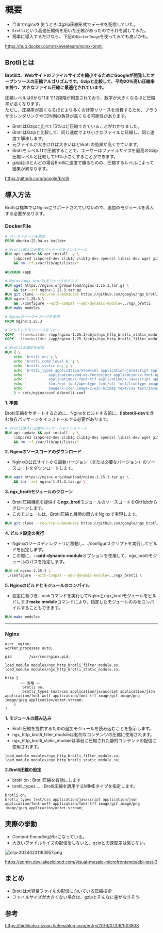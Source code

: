 # 概要  
  
- 今までnginxを使うときはgzip圧縮形式でデータを配信していた。  
- `Brotli`という高速圧縮術を用いた圧縮があったのでそれを試してみた。  
- 簡単に導入するだけなら、下記の`DockerImage`を使ってみても良いかも。  
  
https://hub.docker.com/r/kiweeteam/nginx-brotli  
  
## Brotliとは  
  
**Brotliは、Webサイトのファイルサイズを縮小するためにGoogleが開発したオープンソースの圧縮アルゴリズムです。Gzipと比較して、平均20％高い圧縮率を誇り、大きなファイル圧縮に最適化されています。﻿**  
  
圧縮レベルは0から11まで12段階が用意されており、数字が大きくなるほど圧縮率が高くなります。  
ただし、圧縮率が高くなるほどより多くの計算リソースを消費するため、ブラウザのレンダリングやCDN側の負荷が高くなる可能性があります。  
  
- BrotliはGzipに比べて15%ほど圧縮できていることがわかりました。  
- BrotliはGzipと比較して、同じ速度でより小さなファイルに圧縮し、同じ速度で解凍します。  
- 元ファイルが大きければ大きいほどBrotliの効果が高くでています。  
- Brotliをレベル11で圧縮することで、ユーザーはファイルサイズを最高のGzip圧縮レベルと比較して19%小さくすることができます。  
- gzipはほとんどの場合Brotliに速度で勝るものの、圧縮するレベルによって結果が異なります。﻿  
  
https://github.com/google/brotli  
  
## 導入方法  
  
Brotliは標準ではNginxにサポートされていないので、追加のモジュールを導入する必要があります。  
  
### DockerFile  
  
```DockerFile
# ベースイメージを指定
FROM ubuntu:22.04 as builder

# Brotli導入に必要なパッケージをインストール
RUN apt update && apt install -y \
    libpcre3 libpcre3-dev zlib1g zlib1g-dev openssl libssl-dev wget git gcc make libbrotli-dev \
    && rm -rf /var/lib/apt/lists/*
    
WORKDIR /app

# Nginxとngx_brotliモジュールのビルド
RUN wget https://nginx.org/download/nginx-1.25.3.tar.gz \
    && tar -zxf nginx-1.25.3.tar.gz 
RUN git clone --recurse-submodules https://github.com/google/ngx_brotli 
RUN nginx-1.25.3 \
    && ./configure --with-compat --add-dynamic-module=../ngx_brotli 
RUN make modules

# Nginxのベースイメージを使用
FROM nginx:1.25.3

# ビルドしたモジュールをコピー
COPY --from=builder /app/nginx-1.25.3/objs/ngx_http_brotli_static_module.so /etc/nginx/modules/
COPY --from=builder /app/nginx-1.25.3/objs/ngx_http_brotli_filter_module.so /etc/nginx/modules/

# Brotliの設定を追加
RUN { \
    echo 'brotli on;'; \
    echo 'brotli_comp_level 6;'; \
    echo 'brotli_static on;'; \
    echo 'brotli_types application/atom+xml application/javascript application/json application/rss+xml'; \
    echo '          application/vnd.ms-fontobject application/x-font-opentype application/x-font-truetype'; \
    echo '          application/x-font-ttf application/x-javascript application/xhtml+xml application/xml'; \
    echo '          font/eot font/opentype font/otf font/truetype image/svg+xml image/vnd.microsoft.icon'; \
    echo '          image/x-icon image/x-win-bitmap text/css text/javascript text/plain text/xml;'; \
    } > /etc/nginx/conf.d/brotli.conf
```  
  
**1. 準備**  
  
Brotli圧縮をサポートするために、Nginxをビルドする前に、**libbrotli-dev**を含む依存パッケージをインストールする必要があります。  
  
```DockerFile
# Brotli導入に必要なパッケージをインストール
RUN apt update && apt install -y \
    libpcre3 libpcre3-dev zlib1g zlib1g-dev openssl libssl-dev wget git gcc make libbrotli-dev \
    && rm -rf /var/lib/apt/lists/*
```  
  
**2.  Nginxのソースコードのダウンロード**  
   - Nginxの公式サイトから最新バージョン（または必要なバージョン）のソースコードをダウンロードします。  
  
```DockerFile
RUN wget https://nginx.org/download/nginx-1.25.3.tar.gz \
    && tar -zxf nginx-1.25.3.tar.gz \
```  
  
**3.  ngx_brotliモジュールのクローン**  
   - Brotli圧縮機能を提供する**ngx_brotl**モジュールのソースコードをGitHubからクローンします。  
   - このモジュールは、Brotli圧縮と展開の両方をNginxで実現します。  
  
```DockerFile
RUN git clone --recurse-submodules https://github.com/google/ngx_brotli \
```  
  
**4. ビルド設定の実行**  
   - Nginxのソースディレクトリに移動し、./configurスクリプトを実行してビルドを設定します。  
   - この際に、**--add-dynamic-module**オプションを使用して、ngx_brotliモジュールのパスを指定します。  
  
```DockerFile
RUN cd nginx-1.25.3 \
 ./configure --with-compat --add-dynamic-module=../ngx_brotli \
```  
  
**5. Nginxのビルドとモジュールのコンパイル**  
   - 設定に基づき、makコマンドを実行してNginxとngx_brotlモジュールをビルドします**make module**コマンドにより、指定したモジュールのみをコンパイルすることもできます。  
  
```DockerFile
RUN make modules
```  
  
-----------  
  
### Nginx  
  
```Nginx
user  nginx;
worker_processes auto;

pid        /var/run/nginx.pid;

load_module modules/ngx_http_brotli_filter_module.so;
load_module modules/ngx_http_brotli_static_module.so;

http {
       ~~ 省略 ~~ 
        brotli on;
        brotli_types text/css application/javascript application/json application/font-woff application/font-tff image/gif image/png image/jpeg application/octet-stream;
    }
}
```  
  
**1. モジュールの読み込み**  
- Brotli圧縮を提供するための追加モジュールを読み込むことを指示します。  
- ngx_http_brotli_filter_moduleは動的なコンテンツの圧縮に使用されます。  
- ngx_http_brotli_static_moduleは事前に圧縮された静的コンテンツの配信に使用されます。  
  
```Nginx
load_module modules/ngx_http_brotli_filter_module.so;
load_module modules/ngx_http_brotli_static_module.so;
```  
  
**2.Brotli圧縮の設定**  
  
- brotli on : Brotli圧縮を有効にします  
- brotli_types ... : Brotli圧縮を適用するMIMEタイプを指定します。  
  
```Nginx
brotli on;
brotli_types text/css application/javascript application/json application/font-woff application/font-tff image/gif image/png image/jpeg application/octet-stream;
```  
  
  
## 実際の挙動  
  
- Content-Encodingがbrになっている。  
- 大きいファイルサイズの配信をしないと、gzipとの速度差は感じない。  
  
![clip-20240201183957.png](/image/da5b0400-0e85-9fd7-184a-2951161c6966.png)  
  
https://admin.dev.lakeelcloud.com/visual-mosaic-microfrontends/ebi-test-3  
  
## まとめ  
  
- Brotliは大容量ファイルの配信に向いている圧縮技術  
- ファイルサイズが大きくない場合は、gzipとそんなに差がなさそう  
  
  
## 参考  
  
https://hidekatsu-izuno.hatenablog.com/entry/2016/07/06/003803  
